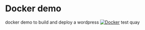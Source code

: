 # Docker demo

docker demo to build and deploy a wordpress
[![Docker](https://github.com/adynetro/Docker-Demo/actions/workflows/docker-publish.yml/badge.svg)](https://github.com/adynetro/Docker-Demo/actions/workflows/docker-publish.yml)
test quay
